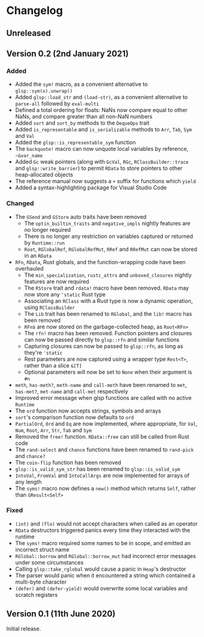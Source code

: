 # Changelog

## Unreleased

## Version 0.2 (2nd January 2021)

### Added

- Added the `sym!` macro, as a convenient alternative to `glsp::sym(x).unwrap()`
- Added `glsp::load_str` and `(load-str)`, as a convenient alternative to `parse-all`
  followed by `eval-multi`
- Defined a total ordering for floats: NaNs now compare equal to other NaNs, and compare greater 
  than all non-NaN numbers
- Added `sort` and `sort_by` methods to the `DequeOps` trait
- Added `is_representable` and `is_serializable` methods to `Arr`, `Tab`, `Sym` and `Val`
- Added the `glsp::is_representable_sym` function
- The `backquote!` macro can now unquote local variables by reference, `~&var_name`
- Added `Gc` weak pointers (along with `GcVal`, `RGc`, `RClassBuilder::trace` and 
  `glsp::write_barrier`) to permit `RData` to store pointers to other heap-allocated objects
- The reference manual now suggests a `+` suffix for functions which `yield`
- Added a syntax-highlighting package for Visual Studio Code

### Changed

- The `GSend` and `GStore` auto traits have been removed
    - The `optin_builtin_traits` and `negative_impls` nightly features are no longer required
    - There is no longer any restriction on variables captured or returned by `Runtime::run`
    - `Root`, `RGlobalRef`, `RGlobalRefMut`, `RRef` and `RRefMut` can now be stored in an `RData`
- `RFn`, `RData`, Rust globals, and the function-wrapping code have been overhauled
    - The `min_specialization`, `rustc_attrs` and `unboxed_closures` nightly features are 
      now required
    - The `RStore` trait and `rdata!` macro have been removed. `RData` may now store any
      `'static` Rust type
    - Associating an `RClass` with a Rust type is now a dynamic operation, using `RClassBuilder`
    - The `Lib` trait has been renamed to `RGlobal`, and the `lib!` macro has been removed
    - `RFn`s are now stored on the garbage-collected heap, as `Root<RFn>`
    - The `rfn!` macro has been removed. Function pointers and closures can now be passed directly
      to `glsp::rfn` and similar functions
    - Capturing closures can now be passed to `glsp::rfn`, as long as they're `'static`
    - Rest parameters are now captured using a wrapper type `Rest<T>`, rather than a slice `&[T]`
    - Optional parameters will now be set to `None` when their argument is `#n`
- `meth`, `has-meth?`, `meth-name` and `call-meth` have been renamed to `met`, `has-met?`,
  `met-name` and `call-met` respectively
- Improved error message when glsp functions are called with no active `Runtime`
- The `ord` function now accepts strings, symbols and arrays
- `sort`'s comparison function now defaults to `ord`
- `PartialOrd`, `Ord` and `Eq` are now implemented, where appropriate, for `Val`, `Num`, `Root`,
  `Arr`, `Str`, `Tab` and `Sym`
- Removed the `free!` function. `RData::free` can still be called from Rust code
- The `rand-select` and `chance` functions have been renamed to `rand-pick` and `chance?`
- The `coin-flip` function has been removed
- `glsp::is_valid_sym_str` has been renamed to `glsp::is_valid_sym`
- `IntoVal`, `FromVal` and `IntoCallArgs` are now implemented for arrays of any length
- The `syms!` macro now defines a `new()` method which returns `Self`, rather than `GResult<Self>`

### Fixed

- `(int)` and `(flo)` would not accept characters when called as an operator
- `RData` destructors triggered panics every time they interacted with the runtime
- The `syms!` macro required some names to be in scope, and emitted an incorrect struct name
- `RGlobal::borrow` and `RGlobal::borrow_mut` had incorrect error messages under some 
  circumstances
- Calling `glsp::take_rglobal` would cause a panic in `Heap`'s destructor
- The parser would panic when it encountered a string which contained a multi-byte character
- `(defer)` and `(defer-yield)` would overwrite some local variables and scratch registers

## Version 0.1 (11th June 2020)

Initial release.
